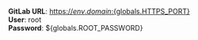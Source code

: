 **GitLab URL**: [https://${env.domain}:${globals.HTTPS_PORT}](https://${env.domain}:${globals.HTTPS_PORT}/)  
**User**: root  
**Password**: ${globals.ROOT_PASSWORD} 

